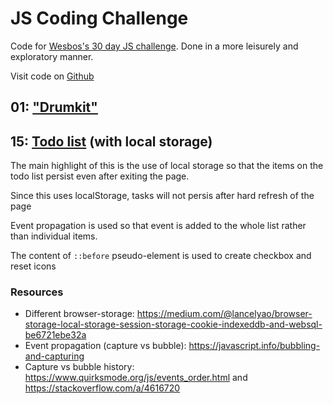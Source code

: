 # JS Coding Challenge

Code for [Wesbos's 30 day JS challenge](https://javascript30.com). Done in a more leisurely and exploratory manner.

Visit code on [Github](https://github.com/cssherry/jschallenge)

## 01: ["Drumkit"](01-drumkit.html)

## 15: [Todo list](15-todolist.html) (with local storage)

The main highlight of this is the use of local storage so that the items on the todo list persist even after exiting the page.

Since this uses localStorage, tasks will not persis after hard refresh of the page

Event propagation is used so that event is added to the whole list rather than individual items.

The content of `::before` pseudo-element is used to create checkbox and reset icons

### Resources

- Different browser-storage: <https://medium.com/@lancelyao/browser-storage-local-storage-session-storage-cookie-indexeddb-and-websql-be6721ebe32a>
- Event propagation (capture vs bubble): <https://javascript.info/bubbling-and-capturing>
- Capture vs bubble history: <https://www.quirksmode.org/js/events_order.html> and <https://stackoverflow.com/a/4616720>

